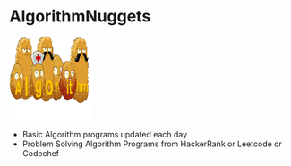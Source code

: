 # AlgorithmNuggets

<img src="https://github.com/Srinivas11789/AlgorithmNuggets/blob/master/images/algorithm_nuggets.png" width="150" height="150" title="Logo">

* Basic Algorithm programs updated each day
* Problem Solving Algorithm Programs from HackerRank or Leetcode or Codechef


